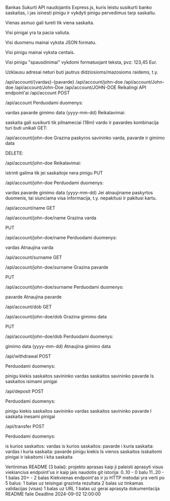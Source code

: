 Bankas
Sukurti API naudojantis Express.js, kuris leistu susikurti banko saskaitas, i jas isinesti pinigu ir vykdyti pinigu pervedimus tarp saskaitu.

Vienas asmuo gali tureti tik viena saskaita.

Visi pinigai yra ta pacia valiuta.

Visi duomenu mainai vyksta JSON formatu.

Visi pinigu mainai vyksta centais.

Visi pinigu "spausdinimai" vykdomi formatuojant teksta, pvz: 123,45 Eur.

Uzklausu adresai neturi buti jautrus didziosioms/mazosioms raidems, t.y.

/api/account/{vardas}-{pavarde}
/api/account/john-doe
/api/account/John-doe
/api/account/John-Doe
/api/account/JOHN-DOE
Reikalingi API endpoint'ai
/api/account
POST

/api/account
Perduodami duomenys:

vardas
pavarde
gimimo data (yyyy-mm-dd)
Reikalavimai:

saskaita gali susikurti tik pilnameciai (18m)
vardo ir pavardes kombinacija turi buti unikali
GET:

/api/account/john-doe
Grazina paskyros savininko varda, pavarde ir gimimo data

DELETE:

/api/account/john-doe
Reikalavimai:

istrinti galima tik jei saskaitoje nera pinigu
PUT

/api/account/john-doe
Perduodami duomenys:

vardas
pavarde
gimimo data (yyyy-mm-dd)
Jei atnaujiname paskyrtos duomenis, tai siunciama visa informacija, t.y. nepakitusi ir pakitusi kartu.

/api/account/name
GET

/api/account/john-doe/name
Grazina varda

PUT

/api/account/john-doe/name
Perduodami duomenys:

vardas
Atnaujina varda

/api/account/surname
GET

/api/account/john-doe/surname
Grazina pavarde

PUT

/api/account/john-doe/surname
Perduodami duomenys:

pavarde
Atnaujina pavarde

/api/account/dob
GET

/api/account/john-doe/dob
Grazina gimimo data

PUT

/api/account/john-doe/dob
Perduodami duomenys:

gimimo data (yyyy-mm-dd)
Atnaujina gimimo data

/api/withdrawal
POST

Perduodami duomenys:

pinigu kiekis
saskaitos savininko vardas
saskaitos savininko pavarde
Is saskaitos isimami pinigai

/api/deposit
POST

Perduodami duomenys:

pinigu kiekis
saskaitos savininko vardas
saskaitos savininko pavarde
I saskaita inesami pinigai

/api/transfer
POST

Perduodami duomenys:

is kurios saskaitos: vardas
is kurios saskaitos: pavarde
i kuria saskaita: vardas
i kuria saskaita: pavarde
pinigu kiekis
Is vienos saskaitos isskaitomi pinigai ir iskaitomi i kita saskaita

Vertinimas
README (3 balai):
projekto aprasas
kaip ji paleisti
aprasyti visus viekiancius endpoint'us ir kaip jais naudotis
git istorija:
0..10 - 0 balu
11..20 - 1 balas
20+ - 2 balas
Kiekvienas endpoint'as ir jo HTTP metodai yra verti po 5 balus:
1 balas uz teisingai grazinta rezultata
2 balas uz tinkamas validacijas (visas)
1 balas uz URL
1 balas uz gerai aprasyta dokumentacija README faile
Deadline
2024-09-02 12:00:00